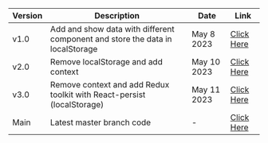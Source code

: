 
| Version | Description | Date | Link |
|-------|------------------------------------|---------|----------|
| v1.0 | Add and show data with different component and store the data in localStorage | May 8 2023 | [Click Here](https://github.com/RathodBh/Finance-Tracker/tree/v1-localStorage) |
| v2.0 | Remove localStorage and add context | May 10 2023 | [Click Here](https://github.com/RathodBh/Finance-Tracker/tree/v2-context) |
|v3.0|Remove context and add Redux toolkit with React-persist (localStorage) | May 11 2023 | [Click Here](https://github.com/RathodBh/Finance-Tracker/tree/v3-Redux) |
| Main | Latest master branch code | - | [Click Here](https://github.com/RathodBh/Finance-Tracker) |

